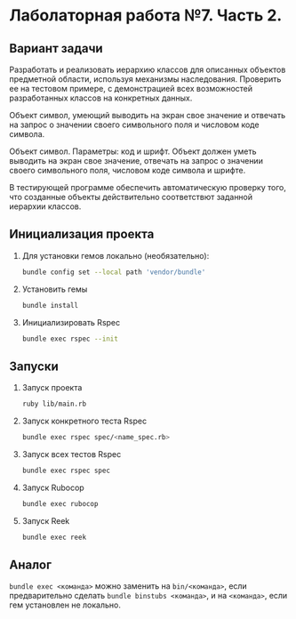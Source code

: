 # Лаболаторная работа №7. Часть 2.

## Вариант задачи
Разработать и реализовать иерархию классов для описанных объектов предметной области, используя механизмы наследования. Проверить ее на тестовом примере, с демонстрацией всех возможностей разработанных классов на конкретных данных.

Объект символ, умеющий выводить на экран свое значение и отвечать на запрос о значении своего символьного поля и числовом коде символа. 

Объект символ. Параметры: код и шрифт. Объект должен уметь выводить на экран свое значение, отвечать на запрос о значении своего символьного поля, числовом коде символа и шрифте.

В тестирующей программе обеспечить автоматическую проверку того, что созданные объекты действительно соответствют заданной иерархии классов.
## Инициализация проекта
1. Для установки гемов локально (необязательно):

    ```bash
    bundle config set --local path 'vendor/bundle'
    ```
    
2. Установить гемы

    ```bash
    bundle install
    ```
3. Инициализировать Rspec

    ```bash
    bundle exec rspec --init
    ```
## Запуски
1. Запуск проекта

    ```bash
    ruby lib/main.rb
    ```

2. Запуск конкретного теста Rspec

    ```bash
    bundle exec rspec spec/<name_spec.rb>
    ```
3. Запуск всех тестов Rspec

    ```bash
    bundle exec rspec spec
    ```
4. Запуск Rubocop

    ```bash
    bundle exec rubocop
    ```
5. Запуск Reek

    ```bash
    bundle exec reek
    ```
## Аналог
```bundle exec <команда>``` можно заменить на ```bin/<команда>```, если предварительно сделать ```bundle binstubs <команда>```, и на ```<команда>```, если гем установлен не локально.